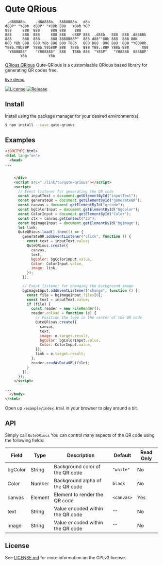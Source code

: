 # Qute QRious

     .d88888b.    .d88888b.  8888888b.  d8b
    d88P" "Y88b  d88P" "Y88b 888   Y88b Y8P
    888     888  888     888 888    888
    888     888  888     888 888   d88P 888  .d88b.  888  888 .d8888b
    888     888  888     888 8888888P"  888 d88""88b 888  888 88K
    888 Y8b 888  888 Y8b 888 888 T88b   888 888  888 888  888 "Y8888b.
    Y88b.Y8b88P  Y88b.Y8b88P 888  T88b  888 Y88..88P Y88b 888      X88
     "Y888888"    "Y888888"  888   T88b 888  "Y88P"   "Y88888  88888P'
           Y8b          Y8b

[QRious QRious](https://github.com/FridayCandour/Qute-Qrious) Qute-QRious is a customisable QRious based library for generating QR codes free.

[live demo](https://fridaycandour.github.io/Qute-Qrious/example/index.html)

[![License](https://img.shields.io/npm/l/qute-qrious.svg?style=flat-square)](https://github.com/FridayCandour/Qute-Qrious/blob/master/LICENSE.md)
[![Release](https://img.shields.io/npm/v/qute-qrious.svg?style=flat-square)](https://www.npmjs.com/package/qrious)

## Install

Install using the package manager for your desired environment(s):

```bash
$ npm install --save qute-qrious
```

## Examples

```html
<!DOCTYPE html>
<html lang="en">
  <head>
...


    </div>
    <script src="./link/to/qute-qrious"></script>
    <script>
      // Event listener for generating the QR code
      const inputText = document.getElementById("inputText");
      const generateQR = document.getElementById("generateQR");
      const canvas = document.getElementById("qrcode");
      const bgColorInput = document.getElementById("bgColor");
      const ColorInput = document.getElementById("Color");
      const ctx = canvas.getContext("2d");
      const bgImageInput = document.getElementById("bgImage");
      let link;
      QuteQRious.load().then(() => {
        generateQR.addEventListener("click", function () {
          const text = inputText.value;
          QuteQRious.create({
            canvas,
            text,
            bgColor: bgColorInput.value,
            Color: ColorInput.value,
            image: link,
          });
        });

        // Event listener for changing the background image
        bgImageInput.addEventListener("change", function () {
          const file = bgImageInput.files[0];
          const text = inputText.value;
          if (file) {
            const reader = new FileReader();
            reader.onload = function (e) {
              // Position the logo in the center of the QR code
              QuteQRious.create({
                canvas,
                text,
                image: e.target.result,
                bgColor: bgColorInput.value,
                Color: ColorInput.value,
              });
              link = e.target.result;
            };
            reader.readAsDataURL(file);
          }
        });
      });
    </script>

...
  </body>
</html>
```

Open up `/example/index.html` in your browser to play around a bit.

## API

Simply call `QuteQRious` You can control many aspects of the QR code
using the following fields:

| Field   | Type    | Description                      | Default    | Read Only |
| ------- | ------- | -------------------------------- | ---------- | --------- |
| bgColor | String  | Background color of the QR code  | `"white"`  | No        |
| Color   | Number  | Background alpha of the QR code  | `black`    | No        |
| canvas  | Element | Element to render the QR code    | `<canvas>` | Yes       |
| text    | String  | Value encoded within the QR code | `""`       | No        |
| image   | String  | Value encoded within the QR code | `""`       | No        |

## License

See [LICENSE.md](https://github.com/FridayCandour/Qute-Qrious/blob/master/LICENSE.md) for more information on the GPLv3 license.
